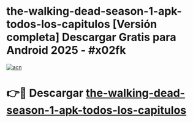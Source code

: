 # the-walking-dead-season-1-apk-todos-los-capitulos  [Versión completa] Descargar Gratis para Android 2025 - #x02fk

[![acn](https://github.com/user-attachments/assets/0f9c940e-d8b0-45ae-aac7-cd30a18b3e1c)](https://apps.freeplayer.one?title=the-walking-dead-season-1-apk-todos-los-capitulos&ref=9F)

# 👉🔴 Descargar [the-walking-dead-season-1-apk-todos-los-capitulos](https://apps.freeplayer.one?title=the-walking-dead-season-1-apk-todos-los-capitulos&ref=9F)
